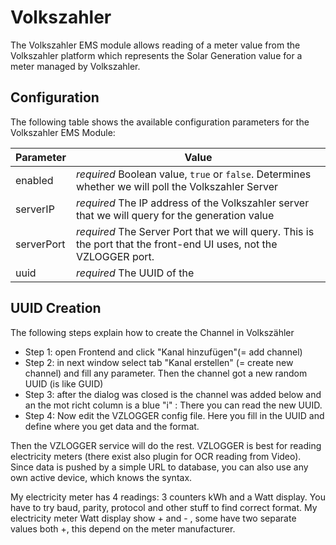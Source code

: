 # Volkszahler

The Volkszahler EMS module allows reading of a meter value from the Volkszahler platform which represents the Solar Generation value for a meter managed by Volkszahler.

## Configuration

The following table shows the available configuration parameters for the Volkszahler EMS Module:

| **Parameter** | **Value** |
| ------------- | --------- |
| enabled       | *required* Boolean value, ```true``` or ```false```. Determines whether we will poll the Volkszahler Server |
| serverIP      | *required* The IP address of the Volkszahler server that we will query for the generation value |
| serverPort    | *required* The Server Port that we will query. This is the port that the front-end UI uses, not the VZLOGGER port. |
| uuid          | *required* The UUID of the

## UUID Creation

The following steps explain how to create the Channel in Volkszähler

   * Step 1: open Frontend and click "Kanal hinzufügen"(= add channel)
   * Step 2: in next window select tab "Kanal erstellen" (= create new channel) and fill any parameter.
Then the channel got a new random UUID (is like GUID)
   * Step 3: after the dialog was closed is the channel was added below and an the mot richt column is a blue "i" : There you can read the new UUID.
   * Step 4: Now edit the VZLOGGER config file. Here you fill in the UUID and define where you get data and the format. 

Then the VZLOGGER service will do the rest. VZLOGGER is best for reading electricity meters (there exist also plugin for OCR reading from Video). Since data is pushed by a simple URL to database, you can also use any own active device, which knows the syntax.

My electricity meter has 4 readings: 3 counters kWh and a Watt display. You have to try baud, parity, protocol and other stuff to find correct format.
My electricity meter Watt display show + and - , some have two separate values both +, this depend on the meter manufacturer.
